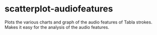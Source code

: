 # scatterplot-audiofeatures
Plots the various charts and graph of the audio features of Tabla strokes. Makes it easy for the analysis of the audio features.

